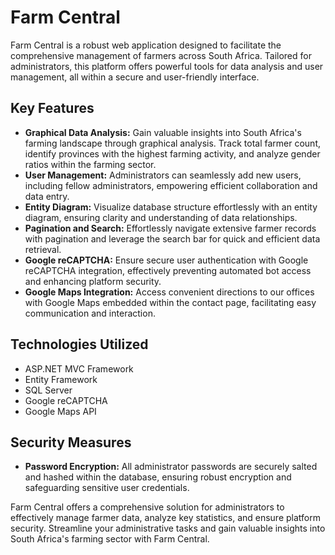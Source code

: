 # Farm Central

Farm Central is a robust web application designed to facilitate the comprehensive management of farmers across South Africa. Tailored for administrators, this platform offers powerful tools for data analysis and user management, all within a secure and user-friendly interface.

## Key Features

- **Graphical Data Analysis:** Gain valuable insights into South Africa's farming landscape through graphical analysis. Track total farmer count, identify provinces with the highest farming activity, and analyze gender ratios within the farming sector.
- **User Management:** Administrators can seamlessly add new users, including fellow administrators, empowering efficient collaboration and data entry.
- **Entity Diagram:** Visualize database structure effortlessly with an entity diagram, ensuring clarity and understanding of data relationships.
- **Pagination and Search:** Effortlessly navigate extensive farmer records with pagination and leverage the search bar for quick and efficient data retrieval.
- **Google reCAPTCHA:** Ensure secure user authentication with Google reCAPTCHA integration, effectively preventing automated bot access and enhancing platform security.
- **Google Maps Integration:** Access convenient directions to our offices with Google Maps embedded within the contact page, facilitating easy communication and interaction.

## Technologies Utilized

- ASP.NET MVC Framework
- Entity Framework
- SQL Server
- Google reCAPTCHA
- Google Maps API

## Security Measures

- **Password Encryption:** All administrator passwords are securely salted and hashed within the database, ensuring robust encryption and safeguarding sensitive user credentials.

Farm Central offers a comprehensive solution for administrators to effectively manage farmer data, analyze key statistics, and ensure platform security. Streamline your administrative tasks and gain valuable insights into South Africa's farming sector with Farm Central.
